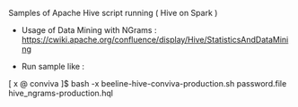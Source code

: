 
  Samples of Apache Hive script running ( Hive on Spark )

   - Usage of Data Mining with NGrams : https://cwiki.apache.org/confluence/display/Hive/StatisticsAndDataMining

   - Run sample like :

   [ x @ conviva ]$ bash -x beeline-hive-conviva-production.sh password.file hive_ngrams-production.hql

